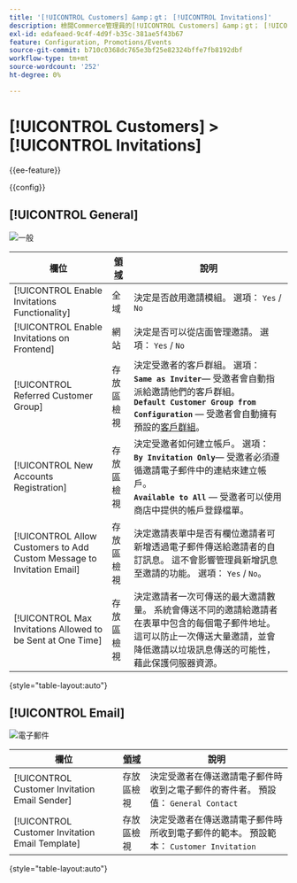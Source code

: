 ```yaml
---
title: '[!UICONTROL Customers] &amp；gt； [!UICONTROL Invitations]'
description: 檢閱Commerce管理員的[!UICONTROL Customers] &amp；gt； [!UICONTROL Invitations]頁面上的組態設定。
exl-id: edafeaed-9c4f-4d9f-b35c-381ae5f43b67
feature: Configuration, Promotions/Events
source-git-commit: b710c0368dc765e3bf25e82324bffe7fb8192dbf
workflow-type: tm+mt
source-wordcount: '252'
ht-degree: 0%

---
```


# [!UICONTROL Customers] > [!UICONTROL Invitations]

{{ee-feature}}

{{config}}

## [!UICONTROL General]

![一般](./assets/invitations-general.png)<!-- zoom -->

<!-- [General](https://docs.magento.com/user-guide/marketing/invitations-configure.html) -->

| 欄位 | [領域](../../getting-started/websites-stores-views.md#scope-settings) | 說明 |
|--- |--- |--- |
| [!UICONTROL Enable Invitations Functionality] | 全域 | 決定是否啟用邀請模組。 選項： `Yes` / `No` |
| [!UICONTROL Enable Invitations on Frontend] | 網站 | 決定是否可以從店面管理邀請。 選項： `Yes` / `No` |
| [!UICONTROL Referred Customer Group] | 存放區檢視 | 決定受邀者的客戶群組。 選項： <br/>**`Same as Inviter`**— 受邀者會自動指派給邀請他們的客戶群組。<br/>**`Default Customer Group from Configuration`** — 受邀者會自動擁有預設的[客戶群組](../../customers/customer-groups.md)。 |
| [!UICONTROL New Accounts Registration] | 存放區檢視 | 決定受邀者如何建立帳戶。 選項： <br/>**`By Invitation Only`**— 受邀者必須遵循邀請電子郵件中的連結來建立帳戶。<br/>**`Available to All`** — 受邀者可以使用商店中提供的帳戶登錄檔單。 |
| [!UICONTROL Allow Customers to Add Custom Message to Invitation Email] | 存放區檢視 | 決定邀請表單中是否有欄位邀請者可新增透過電子郵件傳送給邀請者的自訂訊息。 這不會影響管理員新增訊息至邀請的功能。 選項： `Yes` / `No`。 |
| [!UICONTROL Max Invitations Allowed to be Sent at One Time] | 存放區檢視 | 決定邀請者一次可傳送的最大邀請數量。 系統會傳送不同的邀請給邀請者在表單中包含的每個電子郵件地址。 這可以防止一次傳送大量邀請，並會降低邀請以垃圾訊息傳送的可能性，藉此保護伺服器資源。 |

{style="table-layout:auto"}

## [!UICONTROL Email]

![電子郵件](./assets/invitations-email.png)<!-- zoom -->

<!-- [Email](https://docs.magento.com/user-guide/marketing/invitations-configure.html) -->

| 欄位 | [領域](../../getting-started/websites-stores-views.md#scope-settings) | 說明 |
|--- |--- |--- |
| [!UICONTROL Customer Invitation Email Sender] | 存放區檢視 | 決定受邀者在傳送邀請電子郵件時收到之電子郵件的寄件者。 預設值： `General Contact` |
| [!UICONTROL Customer Invitation Email Template] | 存放區檢視 | 決定受邀者在傳送邀請電子郵件時所收到電子郵件的範本。 預設範本： `Customer Invitation` |

{style="table-layout:auto"}
